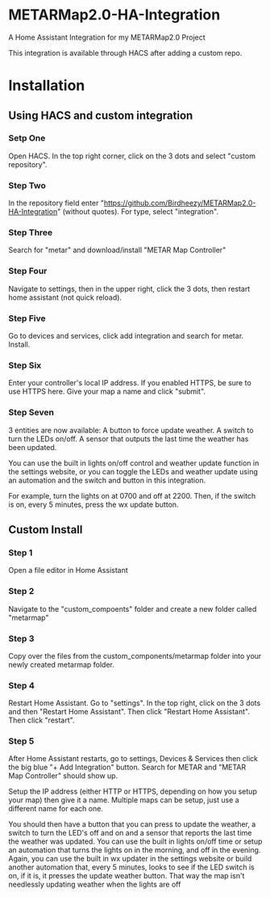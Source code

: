 # METARMap2.0-HA-Integration
A Home Assistant Integration for my METARMap2.0 Project

This integration is available through HACS after adding a custom repo. 

# Installation 

## Using HACS and custom integration

### Setp One
Open HACS. In the top right corner, click on the 3 dots and select "custom repository".

### Step Two
In the repository field enter "https://github.com/Birdheezy/METARMap2.0-HA-Integration" (without quotes).
For type, select "integration".

### Step Three
Search for "metar" and download/install "METAR Map Controller"

### Step Four
Navigate to settings, then in the upper right, click the 3 dots, then restart home assistant (not quick reload).

### Step Five
Go to devices and services, click add integration and search for metar. Install.

### Step Six
Enter your controller's local IP address. If you enabled HTTPS, be sure to use HTTPS here. Give your map a name and click "submit".

### Step Seven
3 entities are now available:
A button to force update weather. 
A switch to turn the LEDs on/off. 
A sensor that outputs the last time the weather has been updated. 

You can use the built in lights on/off control and weather update function in the settings website,
or you can toggle the LEDs and weather update using an automation and the switch and button in this integration.

For example, turn the lights on at 0700 and off at 2200. Then, if the switch is on, every 5 minutes, press the wx update button.

## Custom Install

### Step 1
Open a file editor in Home Assistant

### Step 2
Navigate to the "custom_compoents" folder and create a new folder called "metarmap"

### Step 3
Copy over the files from the custom_components/metarmap folder into your newly created metarmap folder.

### Step 4
Restart Home Assistant. 
Go to "settings". In the top right, click on the 3 dots and then "Restart Home Assistant". Then click "Restart Home Assistant". Then click "restart". 

### Step 5
After Home Assistant restarts, go to settings, Devices & Services then click the big blue "+ Add Integration" button. Search for METAR and "METAR Map Controller" should show up. 

Setup the IP address (either HTTP or HTTPS, depending on how you setup your map) then give it a name. Multiple maps can be setup, just use a different name for each one. 

You should then have a button that you can press to update the weather, a switch to turn the LED's off and on and a sensor that reports the last time the weather was updated.
You can use the built in lights on/off time or  setup an automation that turns the lights on in the morning, and off in the evening. Again, you can use the built in wx updater in the settings website or build another automation that, every 5 minutes, looks to see if the LED switch is on, if it is, it presses the update weather button.
That way the map isn't needlessly updating weather when the lights are off
